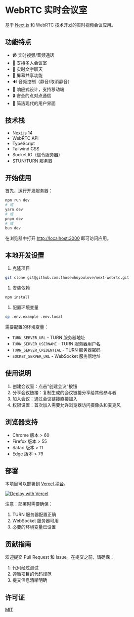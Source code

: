 # WebRTC 实时会议室

基于 [Next.js](https://nextjs.org) 和 WebRTC 技术开发的实时视频会议应用。

## 功能特点

- 📹 实时视频/音频通话
- 👥 支持多人会议室
- 💬 实时文字聊天
- 🎥 屏幕共享功能
- 🔊 音频控制（静音/取消静音）
- 📱 响应式设计，支持移动端
- 🔒 安全的点对点通信
- 🎨 简洁现代的用户界面

## 技术栈

- Next.js 14
- WebRTC API
- TypeScript
- Tailwind CSS
- Socket.IO（信令服务器）
- STUN/TURN 服务器

## 开始使用

首先，运行开发服务器：

```bash
npm run dev
# 或
yarn dev
# 或
pnpm dev
# 或
bun dev
```

在浏览器中打开 [http://localhost:3000](http://localhost:3000) 即可访问应用。

## 本地开发设置

1. 克隆项目

```bash
git clone git@github.com:thosewhoyoulove/next-webrtc.git
```

1. 安装依赖

```bash
npm install
```

1. 配置环境变量

```bash
cp .env.example .env.local
```

需要配置的环境变量：

- `TURN_SERVER_URL` - TURN 服务器地址
- `TURN_SERVER_USERNAME` - TURN 服务器用户名
- `TURN_SERVER_CREDENTIAL` - TURN 服务器密码
- `SOCKET_SERVER_URL` - WebSocket 服务器地址

## 使用说明

1. 创建会议室：点击"创建会议"按钮
2. 分享会议链接：复制生成的会议链接分享给其他参与者
3. 加入会议：通过会议链接直接加入
4. 权限设置：首次加入需要允许浏览器访问摄像头和麦克风

## 浏览器支持

- Chrome 版本 > 60
- Firefox 版本 > 55
- Safari 版本 > 11
- Edge 版本 > 79

## 部署

本项目可以部署到 [Vercel 平台](https://vercel.com)。

[![Deploy with Vercel](https://vercel.com/button)](https://vercel.com/new/clone?repository-url=your-repo-url)

注意：部署时需要确保：

1. TURN 服务器配置正确
2. WebSocket 服务器可用
3. 必要的环境变量已设置

## 贡献指南

欢迎提交 Pull Request 和 Issue。在提交之前，请确保：

1. 代码经过测试
2. 遵循项目的代码规范
3. 提交信息清晰明确

## 许可证

[MIT](LICENSE)
